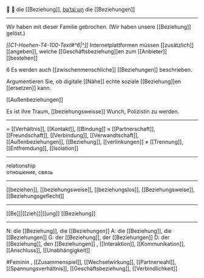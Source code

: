 💞 🔴 die [[Beziehung]], [bəˈtsiːʊŋ](https://youglish.com/pronounce/Beziehung/german)
die [[Beziehungen]]

---

Wir haben mit dieser Familie gebrochen. (Wir haben unsere [[Beziehung]] gelöst.)

_[[C1-Hoehen-T4-100-Text#^6|^]]_ Internetplattformen müssen [[zusätzlich]] [[angeben]], welche [[Geschäftsbeziehung]]en zum [[Anbieter]] [[bestehen]]

6 Es werden auch [[zwischenmenschliche]] [[Beziehungen]] beschrieben.

Argumentieren Sie, ob digitale [[Nähe]] echte soziale [[Beziehung]]en [[ersetzen]] kann.

[[Außenbeziehungen]]

Es ist ihre Traum, [[beziehungsweisse]] Wunch, Polizistin zu werden.

---

= [[Verhältnis]], [[Kontakt]], [[Bindung]]
≈ [[Partnerschaft]], [[Freundschaft]], [[Verbindung]], [[Verwandtschaft]], [[Außenbeziehungen]], [[Beziehung]], [[verlinkungen]]
≠ [[Trennung]], [[Entfremdung]], [[Isolation]]

---

relationship  
отношение, связь

---

[[beziehen]], [[beziehungsweise]], [[beziehungslos]], [[Beziehungsweise]], [[Beziehungsgeflecht]]

---

[[Be]]|[[zieh]]|[[ung]]
[[Beziehung]]

---

N: die [[Beziehung]], die [[Beziehungen]]
A: die [[Beziehung]], die [[Beziehungen]]
G: der [[Beziehung]], der [[Beziehungen]]
D: der [[Beziehung]], den [[Beziehungen]]
, [[Interaktion]], [[Kommunikation]], [[Anschluss]], [[Unabhängigkeit]]

#Feminin , [[Zusammenspiel]], [[Wechselwirkung]], [[Partnerwahl]], [[Spannungsverhältnis]], [[Geschäftsbeziehung]], [[Verbindlichkeit]]
